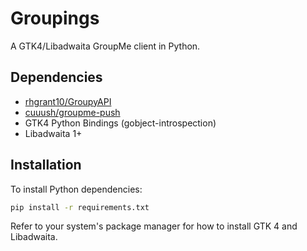 # Groupings
A GTK4/Libadwaita GroupMe client in Python.

## Dependencies

 - [rhgrant10/GroupyAPI](https://github.com/rhgrant10/Groupy)
 - [cuuush/groupme-push](https://github.com/cuuush/groupme-push)
 - GTK4 Python Bindings (gobject-introspection)
 - Libadwaita 1+

## Installation

To install Python dependencies:
```sh
pip install -r requirements.txt
```

Refer to your system's package manager for how to install GTK 4 and Libadwaita.
